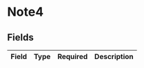 # Note4


## Fields

| Field       | Type        | Required    | Description |
| ----------- | ----------- | ----------- | ----------- |